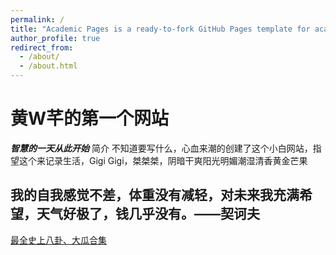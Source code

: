 ```yaml
---
permalink: /
title: "Academic Pages is a ready-to-fork GitHub Pages template for academic personal websites"
author_profile: true
redirect_from: 
  - /about/
  - /about.html
---
```

# 黄W芊的第一个网站
***智慧的一天从此开始***
简介
不知道要写什么，心血来潮的创建了这个小白网站，指望这个来记录生活，Gigi Gigi，桀桀桀，阴暗干爽阳光明媚潮湿清香黄金芒果
## 我的自我感觉不差，体重没有减轻，对未来我充满希望，天气好极了，钱几乎没有。——契诃夫
[最全史上八卦、大瓜合集](https://bilibili.com)
